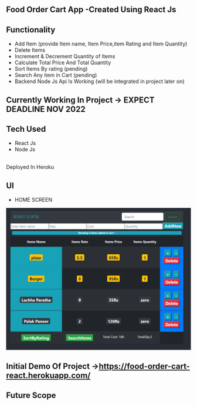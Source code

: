 ## Food Order Cart App -Created Using React Js

## Functionality
* Add Item (provide Item name, Item Price,item Rating and Item Quantity)
* Delete Items
* Increment & Decrement Quantity of Items
* Calculate Total Price And Total Quantity
* Sort Items By rating (pending)
* Search Any item in Cart (pending)
* Backend Node Js Api Is Working (will be integrated in project later on)


## Currently Working In Project -> EXPECT DEADLINE NOV 2022

## Tech Used
- React Js
- Node Js
<Br> 
Deployed In Heroku

## UI 
- HOME SCREEN

![Home Screen](MainScreen.PNG)
## Initial Demo Of Project ->https://food-order-cart-react.herokuapp.com/
  
## Future Scope
  
  
  




